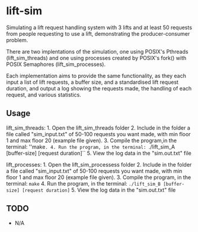 # lift-sim
Simulating a lift request handling system with 3 lifts and at least 50 requests from people requesting to use a lift,
	 	demonstrating the producer-consumer problem. 


There are two implentations of the simulation, one using POSIX's Pthreads (lift_sim_threads) and one using processes created by POSIX's fork() with POSIX Semaphores (lift_sim_processes).

Each implementation aims to provide the same functionality, as they each input a list of lift requests, a buffer size, and a standardised lift request duration, and output a log showing the requests made, the handling of each request, and various statistics.


## Usage

lift_sim_threads:
	1. Open the lift_sim_threads folder 
	2. Include in the folder a file called "sim_input.txt" of 50-100 requests you want made, with min floor 1 and max floor 20 (example file given).
	3. Compile the program,in the terminal:
      ''make``.
	4. Run the program, in the terminal:
     ``./lift_sim_A [buffer-size] [request duration]``
	5. View the log data in the "sim.out.txt" file


lift_processes:
	1. Open the lift_sim_processess folder
	2. Include in the folder a file called "sim_input.txt" of 50-100 requests you want made, with min floor 1 and max floor 20 (example file given).
	3. Compile the program, in the terminal:
      ``make``
	4. Run the program, in the terminal:
      ``./lift_sim_B [buffer-size] [request duration]``
	5. View the log data in the "sim.out.txt" file
  
 ## TODO
 * N/A
